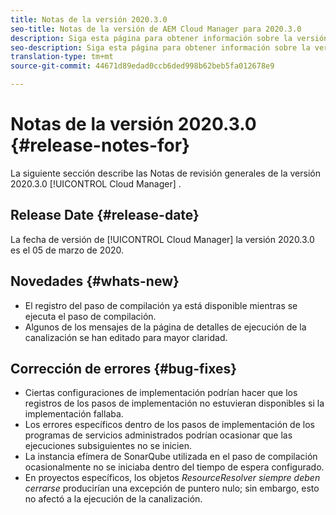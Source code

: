```yaml
---
title: Notas de la versión 2020.3.0
seo-title: Notas de la versión de AEM Cloud Manager para 2020.3.0
description: Siga esta página para obtener información sobre la versión 2020.3.0 de Cloud Manager
seo-description: Siga esta página para obtener información sobre la versión 2020.3.0 de AEM Cloud Manager
translation-type: tm+mt
source-git-commit: 44671d89edad0ccb6ded998b62beb5fa012678e9

---
```


# Notas de la versión 2020.3.0 {#release-notes-for}

La siguiente sección describe las Notas de revisión generales de la versión 2020.3.0 [!UICONTROL Cloud Manager] .

## Release Date {#release-date}

La fecha de versión de [!UICONTROL Cloud Manager] la versión 2020.3.0 es el 05 de marzo de 2020.

## Novedades {#whats-new}

* El registro del paso de compilación ya está disponible mientras se ejecuta el paso de compilación.
* Algunos de los mensajes de la página de detalles de ejecución de la canalización se han editado para mayor claridad.

## Corrección de errores {#bug-fixes}

* Ciertas configuraciones de implementación podrían hacer que los registros de los pasos de implementación no estuvieran disponibles si la implementación fallaba.
* Los errores específicos dentro de los pasos de implementación de los programas de servicios administrados podrían ocasionar que las ejecuciones subsiguientes no se inicien.
* La instancia efímera de SonarQube utilizada en el paso de compilación ocasionalmente no se iniciaba dentro del tiempo de espera configurado.
* En proyectos específicos, los objetos *ResourceResolver siempre deben cerrarse* producirían una excepción de puntero nulo; sin embargo, esto no afectó a la ejecución de la canalización.



